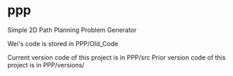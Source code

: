 # ppp
Simple 2D Path Planning Problem Generator

Wei's code is stored in PPP/Old_Code

Current version code of this project is in PPP/src
Prior version code of this project is in PPP/versions/

